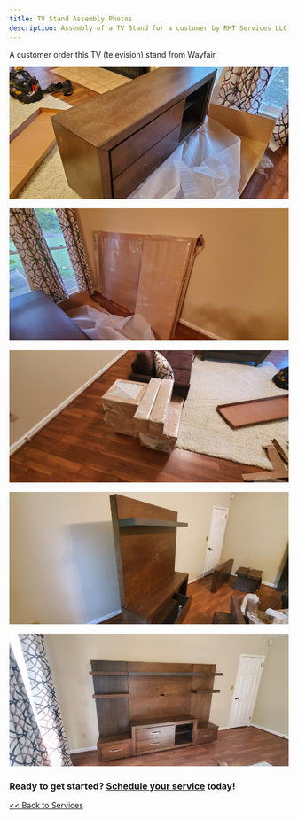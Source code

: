 ```yaml
---
title: TV Stand Assembly Photos
description: Assembly of a TV Stand for a customer by RHT Services LLC
---
```


A customer order this TV (television) stand from Wayfair.

![TV stand assembly in progress](/images/tv_stand_20200926/20200926_070427T.jpg)

![TV stand assembly in progress](/images/tv_stand_20200926/20200926_070430T.jpg)

![TV stand assembly in progress](/images/tv_stand_20200926/20200926_070434T.jpg)

![TV stand assembly in progress](/images/tv_stand_20200926/20200926_072701T.jpg)

![TV stand assembly completed](/images/tv_stand_20200926/20200926_080447T.jpg)

<h3>Ready to get started? <a href="/request">Schedule your service</a> today!</h3>

[<< Back to Services](/services)
